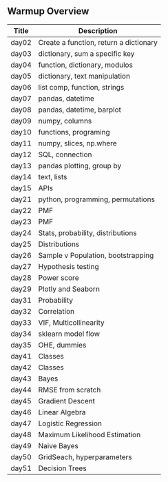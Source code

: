 ## Warmup Overview


| Title | Description                            |
|-------|----------------------------------------|
| day02 | Create a function, return a dictionary |
| day03 | dictionary, sum a specific key         |
| day04 | function, dictionary, modulos          |
| day05 | dictionary, text manipulation          |
| day06 | list comp, function, strings           |
| day07 | pandas, datetime                       |
| day08 | pandas, datetime, barplot              |
| day09 | numpy, columns                         |
| day10 | functions, programing                  |
| day11 | numpy, slices, np.where                |
| day12 | SQL, connection                        |
| day13 | pandas plotting, group by              |
| day14 | text, lists                            |
| day15 | APIs                                   |
| day21 | python, programming, permutations      |
| day22 | PMF                                    |
| day23 | PMF                                    |
| day24 | Stats, probability, distributions      |
| day25 | Distributions                          |
| day26 | Sample v Population, bootstrapping     |
| day27 | Hypothesis testing                     |
| day28 | Power score                            |
| day29 | Plotly and Seaborn                     |
| day31 | Probability                            |
| day32 | Correlation                            |
| day33 | VIF, Multicollinearity                 |
| day34 | sklearn model flow                     |
| day35 | OHE, dummies                           |
| day41 | Classes                                |
| day42 | Classes                                |
| day43 | Bayes                                  |
| day44 | RMSE from scratch                      |
| day45 | Gradient Descent                       |
| day46 | Linear Algebra                         |
| day47 | Logistic Regression                    |
| day48 | Maximum Likelihood Estimation          |
| day49 | Naive Bayes                            |
| day50 | GridSeach, hyperparameters             |
| day51 | Decision Trees                         |